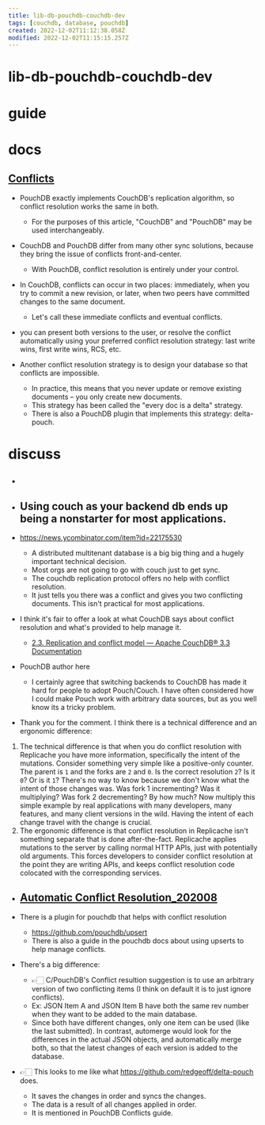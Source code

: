```yaml
---
title: lib-db-pouchdb-couchdb-dev
tags: [couchdb, database, pouchdb]
created: 2022-12-02T11:12:38.058Z
modified: 2022-12-02T11:15:15.257Z
---
```


# lib-db-pouchdb-couchdb-dev

# guide

# docs

## [Conflicts](https://pouchdb.com/guides/conflicts.html)

- PouchDB exactly implements CouchDB's replication algorithm, so conflict resolution works the same in both. 
  - For the purposes of this article, "CouchDB" and "PouchDB" may be used interchangeably.

- CouchDB and PouchDB differ from many other sync solutions, because they bring the issue of conflicts front-and-center. 
  - With PouchDB, conflict resolution is entirely under your control.

- In CouchDB, conflicts can occur in two places: immediately, when you try to commit a new revision, or later, when two peers have committed changes to the same document. 
  - Let's call these immediate conflicts and eventual conflicts.

- you can present both versions to the user, or resolve the conflict automatically using your preferred conflict resolution strategy: last write wins, first write wins, RCS, etc.
- Another conflict resolution strategy is to design your database so that conflicts are impossible. 
  - In practice, this means that you never update or remove existing documents – you only create new documents.
  - This strategy has been called the "every doc is a delta" strategy. 
  - There is also a PouchDB plugin that implements this strategy: delta-pouch.
# discuss
- ## 

- ## Using couch as your backend db ends up being a nonstarter for most applications. 
- https://news.ycombinator.com/item?id=22175530
  - A distributed multitenant database is a big big thing and a hugely important technical decision. 
  - Most orgs are not going to go with couch just to get sync.
  - The couchdb replication protocol offers no help with conflict resolution. 
  - It just tells you there was a conflict and gives you two conflicting documents. This isn't practical for most applications.

- I think it's fair to offer a look at what CouchDB says about conflict resolution and what's provided to help manage it.
  - [2.3. Replication and conflict model — Apache CouchDB® 3.3 Documentation](https://docs.couchdb.org/en/stable/replication/conflicts.html)

- PouchDB author here
  - I certainly agree that switching backends to CouchDB has made it hard for people to adopt Pouch/Couch. I have often considered how I could make Pouch work with arbitrary data sources, but as you well know its a tricky problem.
- Thank you for the comment. I think there is a technical difference and an ergonomic difference:
1. The technical difference is that when you do conflict resolution with Replicache you have more information, specifically the intent of the mutations. Consider something very simple like a positive-only counter. The parent is `1` and the forks are `2` and `0`. Is the correct resolution `2`? Is it `0`? Or is it `1`? There's no way to know because we don't know what the intent of those changes was. Was fork 1 incrementing? Was it multiplying? Was fork 2 decrementing? By how much? Now multiply this simple example by real applications with many developers, many features, and many client versions in the wild. Having the intent of each change travel with the change is crucial.
2. The ergonomic difference is that conflict resolution in Replicache isn't something separate that is done after-the-fact. Replicache applies mutations to the server by calling normal HTTP APIs, just with potentially old arguments. This forces developers to consider conflict resolution at the point they are writing APIs, and keeps conflict resolution code colocated with the corresponding services.

- ## [Automatic Conflict Resolution_202008](https://github.com/pouchdb/pouchdb/issues/8163)
- There is a plugin for pouchdb that helps with conflict resolution
  - https://github.com/pouchdb/upsert
  - There is also a guide in the pouchdb docs about using upserts to help manage conflicts. 
- There's a big difference: 
  - 👉🏻 C/PouchDB's Conflict resultion suggestion is to use an arbitrary version of two conflicting items (I think on default it is to just ignore conflicts). 
  - Ex: JSON Item A and JSON Item B have both the same rev number when they want to be added to the main database. 
  - Since both have different changes, only one item can be used (like the last submitted). In contrast, automerge would look for the differences in the actual JSON objects, and automatically merge both, so that the latest changes of each version is added to the database.

- 👉🏻 This looks to me like what https://github.com/redgeoff/delta-pouch does. 
  - It saves the changes in order and syncs the changes. 
  - The data is a result of all changes applied in order. 
  - It is mentioned in PouchDB Conflicts guide.
